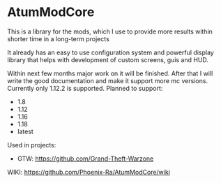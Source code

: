 # AtumModCore
This is a library for the mods, which I use to provide more results within shorter time in a long-term projects

It already has an easy to use configuration system and powerful display library that helps with development of custom screens, guis and HUD.


Within next few months major work on it will be finished.
After that I will write the good documentation and make it support more mc versions.
Currently only 1.12.2 is supported.
Planned to support:
- 1.8
- 1.12
- 1.16
- 1.18
- latest

Used in projects:
- GTW:  https://github.com/Grand-Theft-Warzone

WIKI: https://github.com/Phoenix-Ra/AtumModCore/wiki
